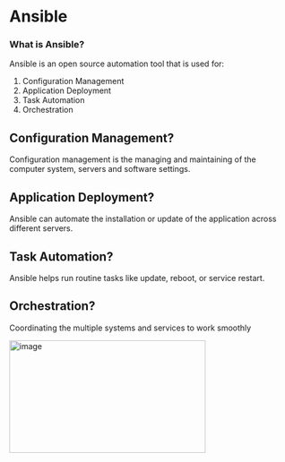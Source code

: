 # Ansible

### What is Ansible?
Ansible is an open source automation tool that is used for:
1. Configuration Management
2. Application Deployment
3. Task Automation
4. Orchestration

## Configuration Management?
Configuration management is the managing and maintaining of the computer system, servers and software settings.

## Application Deployment?
Ansible can automate the installation or update of the application across different servers.

## Task Automation?
Ansible helps run routine tasks like update, reboot, or service restart.

## Orchestration?
Coordinating the multiple systems and services to work smoothly

<img width="350" height="201" alt="image" src="https://github.com/user-attachments/assets/3a732e12-ab3a-4243-b890-48fd4786168d" />

